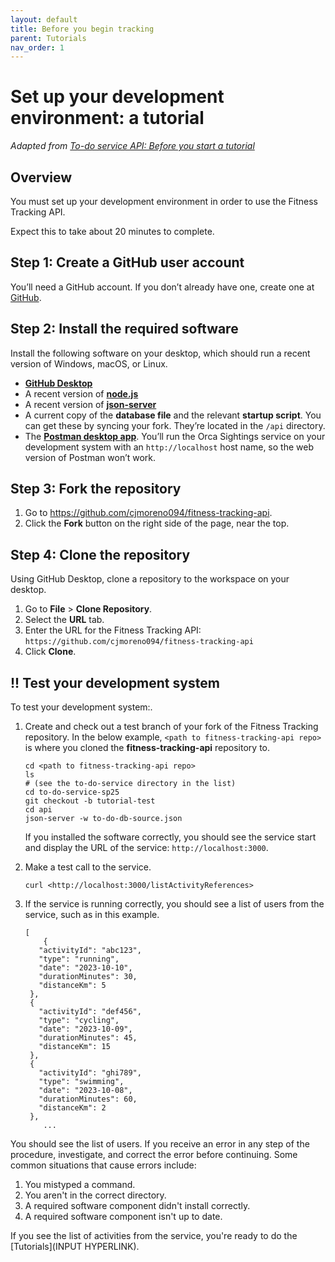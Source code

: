 ```yaml
---
layout: default
title: Before you begin tracking
parent: Tutorials
nav_order: 1
---
```


# Set up your development environment: a tutorial

*Adapted from [To-do service API: Before you start a tutorial](https://uwc2-apidoc.github.io/to-do-service-sp25/before-you-start-a-tutorial.html)*

## Overview

You must set up your development environment in order to use the Fitness Tracking API.

Expect this to take about 20 minutes to complete.

## Step 1: Create a GitHub user account

You’ll need a GitHub account. If you don’t already have one, create one at [GitHub](https://github.com/).

## Step 2: Install the required software

Install the following software on your desktop, which should run a recent version of Windows, macOS, or Linux.

- **[GitHub Desktop](https://github.com/apps/desktop)**
- A recent version of **[node.js](https://nodejs.org/en)**
- A recent version of **[json-server](https://www.npmjs.com/package/json-server)**
- A current copy of the **database file** and the relevant **startup script**. You can get these by syncing your fork. They’re located in the `/api` directory.
- The [**Postman desktop app**](https://www.postman.com/downloads/). You’ll run the Orca Sightings service on your development system with an `http://localhost` host name, so the web version of Postman won’t work.

## Step 3: Fork the repository

1. Go to https://github.com/cjmoreno094/fitness-tracking-api.
2. Click the **Fork** button on the right side of the page, near the top.

## Step 4: Clone the repository

Using GitHub Desktop, clone a repository to the workspace on your desktop.

1. Go to **File** > **Clone Repository**.
2. Select the **URL** tab.
3. Enter the URL for the Fitness Tracking API: `https://github.com/cjmoreno094/fitness-tracking-api`
4. Click **Clone**.

## !! **Test your development system**

To test your development system:.

1. Create and check out a test branch of your fork of the Fitness Tracking repository. In the below example, `<path to fitness-tracking-api repo>` is where you cloned the **fitness-tracking-api** repository to.

   ```text
   cd <path to fitness-tracking-api repo>
   ls
   # (see the to-do-service directory in the list)
   cd to-do-service-sp25
   git checkout -b tutorial-test
   cd api
   json-server -w to-do-db-source.json
   ```

   If you installed the software correctly, you should see the service start and display the URL of the service: `http://localhost:3000`.

2. Make a test call to the service.

   ```
   curl <http://localhost:3000/listActivityReferences>
   ```

3. If the service is running correctly, you should see a list of users from the service, such as in this example.

   ```
   [
       {
      "activityId": "abc123",
      "type": "running",
      "date": "2023-10-10",
      "durationMinutes": 30,
      "distanceKm": 5
    },
    {
      "activityId": "def456",
      "type": "cycling",
      "date": "2023-10-09",
      "durationMinutes": 45,
      "distanceKm": 15
    },
    {
      "activityId": "ghi789",
      "type": "swimming",
      "date": "2023-10-08",
      "durationMinutes": 60,
      "distanceKm": 2
    },
       ...
   ```

You should see the list of users. If you receive an error in any step of the procedure, investigate, and correct the error before continuing. Some common situations that cause errors include:

1. You mistyped a command.
2. You aren't in the correct directory.
3. A required software component didn't install correctly.
4. A required software component isn't up to date.

If you see the list of activities from the service, you're ready to do the [Tutorials](INPUT HYPERLINK).
